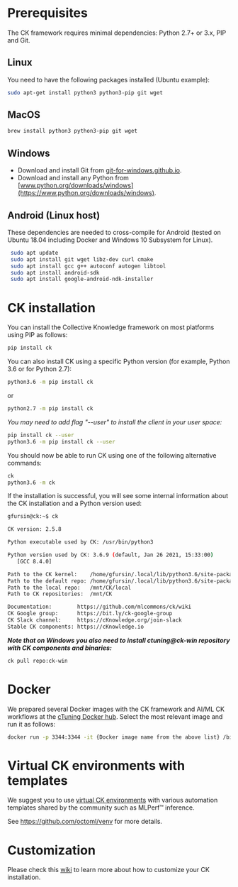 # Prerequisites

The CK framework requires minimal dependencies: Python 2.7+ or 3.x, PIP and Git. 

## Linux

You need to have the following packages installed (Ubuntu example):

```bash
sudo apt-get install python3 python3-pip git wget
```

## MacOS

```bash
brew install python3 python3-pip git wget
```

## Windows

* Download and install Git from [git-for-windows.github.io](https://git-for-windows.github.io).
* Download and install any Python from [www.python.org/downloads/windows](https://www.python.org/downloads/windows).

## Android (Linux host)

These dependencies are needed to cross-compile for Android (tested on Ubuntu 18.04 including Docker and Windows 10 Subsystem for Linux). 

```bash
 sudo apt update
 sudo apt install git wget libz-dev curl cmake
 sudo apt install gcc g++ autoconf autogen libtool
 sudo apt install android-sdk
 sudo apt install google-android-ndk-installer
```



# CK installation

You can install the Collective Knowledge framework on most platforms using PIP as follows:

```bash
pip install ck
```

You can also install CK using a specific Python version (for example, Python 3.6 or for Python 2.7):
```bash
python3.6 -m pip install ck
```
or
```bash
python2.7 -m pip install ck
```

*You may need to add flag "--user" to install the client in your user space:*
```bash
pip install ck --user
python3.6 -m pip install ck --user
```

You should now be able to run CK using one of the following alternative commands:
```bash
ck
python3.6 -m ck
```

If the installation is successful, you will see some internal information 
about the CK installation and a Python version used:

```bash
gfursin@ck:~$ ck

CK version: 2.5.8

Python executable used by CK: /usr/bin/python3

Python version used by CK: 3.6.9 (default, Jan 26 2021, 15:33:00)
   [GCC 8.4.0]

Path to the CK kernel:    /home/gfursin/.local/lib/python3.6/site-packages/ck/kernel.py
Path to the default repo: /home/gfursin/.local/lib/python3.6/site-packages/ck/repo
Path to the local repo:   /mnt/CK/local
Path to CK repositories:  /mnt/CK

Documentation:        https://github.com/mlcommons/ck/wiki
CK Google group:      https://bit.ly/ck-google-group
CK Slack channel:     https://cKnowledge.org/join-slack
Stable CK components: https://cKnowledge.io

```

***Note that on Windows you also need to install *ctuning@ck-win* repository with CK components and binaries:***
```bash
ck pull repo:ck-win
```



# Docker

We prepared several Docker images with the CK framework and AI/ML CK workflows 
at the [cTuning Docker hub](https://hub.docker.com/u/ctuning).
Select the most relevant image and run it as follows:
```bash
docker run -p 3344:3344 -it {Docker image name from the above list} /bin/bash
```

# Virtual CK environments with templates

We suggest you to use [virtual CK environments](https://github.com/mlcommons/ck-venv)
with various automation templates shared by the community such as MLPerf&trade; inference.

See https://github.com/octoml/venv for more details.


# Customization

Please check this [wiki](https://github.com/mlcommons/ck/wiki/Customization)
to learn more about how to customize your CK installation.
